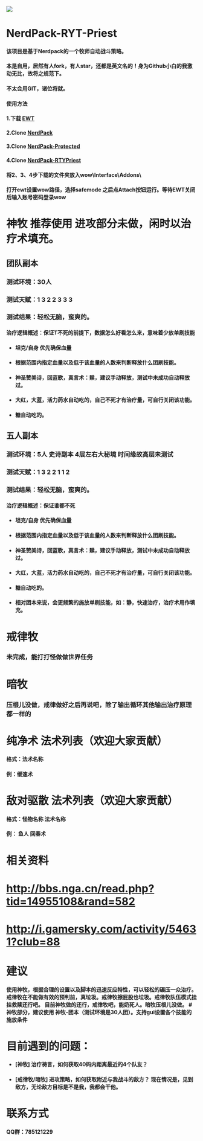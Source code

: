 
![](http://www.gnarlyguides.com/wp-content/uploads/2016/05/priest-holy-wow.jpg)

# NerdPack-RYT-Priest
#### 该项目是基于Nerdpack的一个牧师自动战斗策略。

#### 本是自用，居然有人fork，有人star，还都是英文名的！身为Github小白的我激动无比，故将之规范下。
#### 不太会用GIT，诸位将就。

#### 使用方法
#### 1.下载 [EWT ](https://ewtwow.com/EWT/Application.zip "EWT ")
#### 2.Clone [NerdPack](https://github.com/hacker5510/NerdPack.git "NerdPack")
#### 3.Clone [NerdPack-Protected](https://github.com/hacker5510/NerdPack-Protected.git "NerdPack-Protected")
#### 4.Clone [NerdPack-RTYPriest](https://github.com/hacker5510/NerdPack-RTYPriest.git "NerdPack-RTYPriest")
#### 将2、3、4步下载的文件夹放入wow\Interface\Addons\
#### 打开ewt设置wow路径，选择safemode 之后点Attach按钮运行。等待EWT关闭后输入账号密码登录wow
# 神牧 推荐使用 进攻部分未做，闲时以治疗术填充。
## 团队副本
### 测试环境：30人
### 测试天赋：1 3 2 2 3 3 3
### 测试结果：轻松无脑，蛮爽的。
#### 治疗逻辑概述：保证T不死的前提下，数据怎么好看怎么来，意味着少放单刷技能
- #### 坦克/自身 优先确保血量
- #### 根据范围内指定血量以及低于该血量的人数来判断释放什么团刷技能。
- #### 神圣赞美诗，回蓝歌，真言术：赎，建议手动释放，测试中未成功自动释放过。
- #### 大红，大蓝，活力药水自动吃的，自己不死才有治疗量，可自行关闭该功能。
- #### 糖自动吃的。

## 五人副本
### 测试环境：5人 史诗副本 4层左右大秘境 时间缘故高层未测试
### 测试天赋：1 3 2 2 1 1 2 
### 测试结果：轻松无脑，蛮爽的。
#### 治疗逻辑概述：保证谁都不死
- #### 坦克/自身 优先确保血量
- #### 根据范围内指定血量以及低于该血量的人数来判断释放什么团刷技能。
- #### 神圣赞美诗，回蓝歌，真言术：赎，建议手动释放，测试中未成功自动释放过。
- #### 大红，大蓝，活力药水自动吃的，自己不死才有治疗量，可自行关闭该功能。
- #### 糖自动吃的。
- #### 相对团本来说，会更频繁的施放单刷技能，如：静，快速治疗，治疗术用作填充。


# 戒律牧
### 未完成，能打打怪做做世界任务

# 暗牧
### 压根儿没做，戒律做好之后再说吧，除了输出循环其他输出治疗原理都一样的

# 纯净术 法术列表（欢迎大家贡献）
#### 格式：法术名称
#### 例：缓速术

# 敌对驱散 法术列表（欢迎大家贡献）
#### 格式：怪物名称	法术名称
#### 例： 鱼人	回春术

# 相关资料
# http://bbs.nga.cn/read.php?tid=14955108&rand=582
# http://i.gamersky.com/activity/54631?club=88


# 建议
#### 使用神牧，根据合理的设置以及脚本的迅速反应特性，可以轻松的碾压一众治疗。 戒律牧在不能做有效的预判前，真垃圾。戒律牧擦屁股也垃圾。戒律牧队伍模式挂挂救赎还行吧。 目前神牧做的还行，戒律牧吧，能奶死人。暗牧压根儿没做。 #神牧部分，建议使用 神牧-团本（测试环境是30人团）。支持gui设置各个技能的施放条件

# 目前遇到的问题：
- #### [神牧] 治疗祷言，如何获取40码内距离最近的4个队友？ 
- #### [戒律牧/暗牧] 进攻策略，如何获取附近与我战斗的敌方？ 现在情况是，见到敌方，无论敌方目标是不是我，我都会干他。

# 联系方式
#### QQ群：785121229